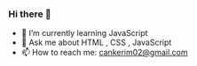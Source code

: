 ### Hi there 👋
- 🌱 I’m currently learning JavaScript
- 💬 Ask me about HTML , CSS , JavaScript
- 📫 How to reach me: cankerim02@gmail.com


